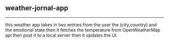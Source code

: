 ## weather-jornal-app

---

this weather app takes in two entries from the user the (city,country) and the emotional state
then it fetches the temperature from OpenWeatherMap api then post it to a local server then it updates the UI.

